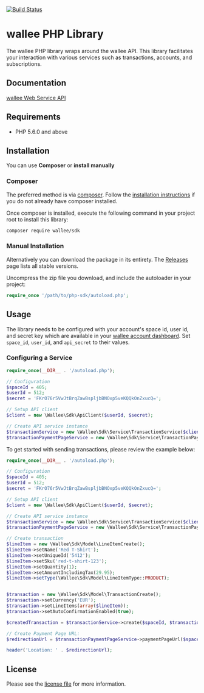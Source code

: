 [![Build Status](https://travis-ci.org/wallee-payment/php-sdk.svg?branch=master)](https://travis-ci.org/wallee-payment/php-sdk)

# wallee PHP Library

The wallee PHP library wraps around the wallee API. This library facilitates your interaction with various services such as transactions, accounts, and subscriptions.


## Documentation

[wallee Web Service API](https://app-wallee.com/doc/api/web-service)

## Requirements

- PHP 5.6.0 and above

## Installation

You can use **Composer** or **install manually**

### Composer

The preferred method is via [composer](https://getcomposer.org). Follow the
[installation instructions](https://getcomposer.org/doc/00-intro.md) if you do not already have
composer installed.

Once composer is installed, execute the following command in your project root to install this library:

```sh
composer require wallee/sdk
```

### Manual Installation

Alternatively you can download the package in its entirety. The [Releases](../../releases) page lists all stable versions.

Uncompress the zip file you download, and include the autoloader in your project:

```php
require_once '/path/to/php-sdk/autoload.php';
```

## Usage
The library needs to be configured with your account's space id, user id, and secret key which are available in your [wallee
account dashboard](https://app-wallee.com/account/select). Set `space_id`, `user_id`, and `api_secret` to their values.

### Configuring a Service

```php
require_once(__DIR__ . '/autoload.php');

// Configuration
$spaceId = 405;
$userId = 512;
$secret = 'FKrO76r5VwJtBrqZawBspljbBNOxp5veKQQkOnZxucQ=';

// Setup API client
$client = new \Wallee\Sdk\ApiClient($userId, $secret);

// Create API service instance
$transactionService = new \Wallee\Sdk\Service\TransactionService($client);
$transactionPaymentPageService = new \Wallee\Sdk\Service\TransactionPaymentPageService($client);

```

To get started with sending transactions, please review the example below:

```php
require_once(__DIR__ . '/autoload.php');

// Configuration
$spaceId = 405;
$userId = 512;
$secret = 'FKrO76r5VwJtBrqZawBspljbBNOxp5veKQQkOnZxucQ=';

// Setup API client
$client = new \Wallee\Sdk\ApiClient($userId, $secret);

// Create API service instance
$transactionService = new \Wallee\Sdk\Service\TransactionService($client);
$transactionPaymentPageService = new \Wallee\Sdk\Service\TransactionPaymentPageService($client);

// Create transaction
$lineItem = new \Wallee\Sdk\Model\LineItemCreate();
$lineItem->setName('Red T-Shirt');
$lineItem->setUniqueId('5412');
$lineItem->setSku('red-t-shirt-123');
$lineItem->setQuantity(1);
$lineItem->setAmountIncludingTax(29.95);
$lineItem->setType(\Wallee\Sdk\Model\LineItemType::PRODUCT);


$transaction = new \Wallee\Sdk\Model\TransactionCreate();
$transaction->setCurrency('EUR');
$transaction->setLineItems(array($lineItem));
$transaction->setAutoConfirmationEnabled(true);

$createdTransaction = $transactionService->create($spaceId, $transaction);

// Create Payment Page URL:
$redirectionUrl = $transactionPaymentPageService->paymentPageUrl($spaceId, $createdTransaction->getId());

header('Location: ' . $redirectionUrl);

```

## License

Please see the [license file](https://github.com/wallee-payment/php-sdk/blob/master/LICENSE) for more information.
